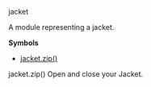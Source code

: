 <a name="module_jacket"></a>
jacket

A module representing a jacket.

  
**Symbols**  
  * [jacket.zip()](#module_jacket#zip)

<a name="module_jacket#zip"></a>
jacket.zip()
Open and close your Jacket.

